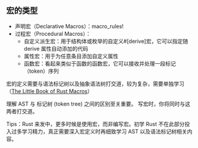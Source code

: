 ## 宏的类型

- 声明宏（Declarative Macros）：macro_rules!
- 过程宏（Procedural Macros）：
  - 自定义派生宏：用于结构体或枚举的自定义#[derive]宏，它可以指定随 derive 属性自动添加的代码
  - 属性宏：用于为任意条目添加自定义属性
  - 函数宏：看起来类似于函数的函数宏，它可以接收并处理一段标记（token）序列

宏的定义需要与语法标记树以及抽象语法树打交道，较为复杂，需要单独学习（[The Little Book of Rust Macros](https://zjp-cn.github.io/tlborm/introduction.html)）

理解 AST 与 标记树 (token tree) 之间的区别至关重要。 写宏时，你将同时与这两者打交道。

Tips：Rust 来发中，更多时候是使用宏，而非编写宏。初学 Rust 不在此部分投入过多学习精力，真正需要深入宏定义时再细致学习 AST 以及语法标记树相关内容。

